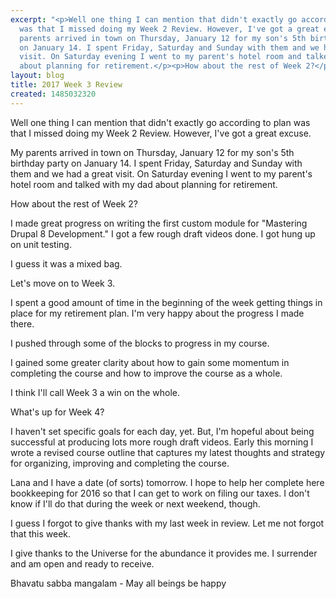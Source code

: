 ```yaml
---
excerpt: "<p>Well one thing I can mention that didn't exactly go according to plan
  was that I missed doing my Week 2 Review. However, I've got a great excuse.</p><p>My
  parents arrived in town on Thursday, January 12 for my son's 5th birthday party
  on January 14. I spent Friday, Saturday and Sunday with them and we had a great
  visit. On Saturday evening I went to my parent's hotel room and talked with my dad
  about planning for retirement.</p><p>How about the rest of Week 2?</p>"
layout: blog
title: 2017 Week 3 Review
created: 1485032320
---
```

<p>Well one thing I can mention that didn't exactly go according to plan was that I missed doing my Week 2 Review. However, I've got a great excuse.</p><p>My parents arrived in town on Thursday, January 12 for my son's 5th birthday party on January 14. I spent Friday, Saturday and Sunday with them and we had a great visit. On Saturday evening I went to my parent's hotel room and talked with my dad about planning for retirement.</p><p>How about the rest of Week 2?</p><p>I made great progress on writing the first custom module for "Mastering Drupal 8 Development." I got a few rough draft videos done. I got hung up on unit testing.</p><p>I guess it was a mixed bag.</p><p>Let's move on to Week 3.</p><p>I spent a good amount of time in the beginning of the week getting things in place for my retirement plan. I'm very happy about the progress I made there.</p><p>I pushed through some of the blocks to progress in my course. </p><p>I gained some greater clarity about how to gain some momentum in completing the course and how to improve the course as a whole.</p><p>I think I'll call Week 3 a win on the whole.</p><p>What's up for Week 4?</p><p>I haven't set specific goals for each day, yet. But, I'm hopeful about being successful at producing lots more rough draft videos. Early this morning I wrote a revised course outline that captures my latest thoughts and strategy for organizing, improving and completing the course.</p><p>Lana and I have a date (of sorts) tomorrow. I hope to help her complete here bookkeeping for 2016 so that I can get to work on filing our taxes. I don't know if I'll do that during the week or next weekend, though.</p><p>I guess I forgot to give thanks with my last week in review. Let me not forgot that this week.</p><p>I give thanks to the Universe for the abundance it provides me. I surrender and am open and ready to receive.</p><p>Bhavatu sabba mangalam - May all beings be happy</p>
